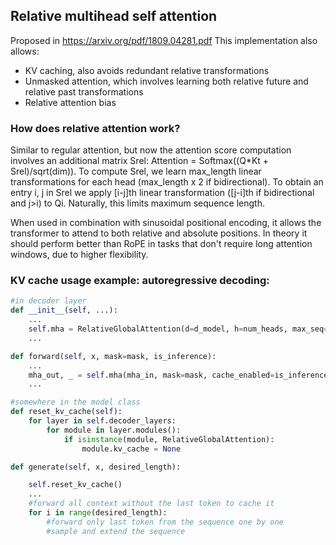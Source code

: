 ## Relative multihead self attention
Proposed in https://arxiv.org/pdf/1809.04281.pdf
This implementation also allows:
- KV caching, also avoids redundant relative transformations
- Unmasked attention, which involves learning both relative future and relative past transformations
- Relative attention bias

### How does relative attention work?
Similar to regular attention, but now the attention score computation involves an additional matrix Srel: Attention = Softmax((Q*Kt + Srel)/sqrt(dim)). To compute Srel, we learn max_length linear transformations for each head (max_length x 2 if bidirectional). To obtain an entry i, j in Srel we apply [i-j]th linear transformation ([j-i]th if bidirectional and j>i) to Qi. Naturally, this limits maximum sequence length.

When used in combination with sinusoidal positional encoding, it allows the transformer to attend to both relative and absolute positions. In theory it should perform better than RoPE in tasks that don't require long attention windows, due to higher flexibility.

### KV cache usage example: autoregressive decoding:
```python
#in decoder layer
def __init__(self, ...):
    ...
    self.mha = RelativeGlobalAttention(d=d_model, h=num_heads, max_seq=seq_length, bidirectional=False, rel_attn_bias=False)
    ...

def forward(self, x, mask=mask, is_inference):
    ...
    mha_out, _ = self.mha(mha_in, mask=mask, cache_enabled=is_inference) 
    ...

#somewhere in the model class
def reset_kv_cache(self):
    for layer in self.decoder_layers:
        for module in layer.modules():
            if isinstance(module, RelativeGlobalAttention):
                module.kv_cache = None

def generate(self, x, desired_length):

    self.reset_kv_cache()
    ...
    #forward all context without the last token to cache it
    for i in range(desired_length):
        #forward only last token from the sequence one by one
        #sample and extend the sequence
```
